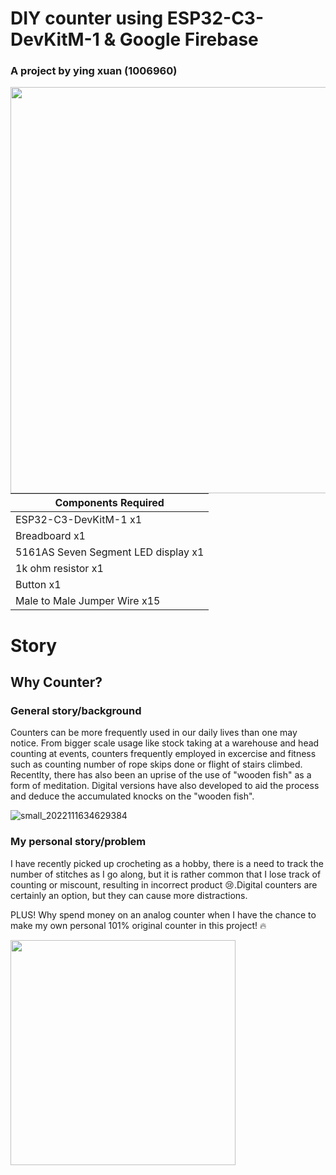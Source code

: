 # DIY counter using ESP32-C3-DevKitM-1 & Google Firebase
### A project by ying xuan (1006960)

<img align="right" src="https://github.com/Pillowmon/yingxuan_IOT_project/assets/160840085/da82462a-1d83-424f-999f-cf353e0ef945" width="840" height="650">




| Components Required |
| ------       |
| ESP32-C3-DevKitM-1 x1|
| Breadboard x1 |
|5161AS Seven Segment LED display x1|
|1k ohm resistor x1|
|Button x1|
|Male to Male Jumper Wire x15|

# Story
## Why Counter?

### General story/background
Counters can be more frequently used in our daily lives than one may notice. From bigger scale usage like stock taking at a warehouse and head counting at events, counters frequently employed in excercise and fitness such as counting number of rope skips done or flight of stairs climbed. Recentlty, there has also been an uprise of the use of "wooden fish" as a form of meditation. Digital versions have also developed to aid the process and deduce the accumulated knocks on the "wooden fish". 

![small_2022111634629384](https://github.com/Pillowmon/yingxuan_IOT_project/assets/160840085/67624975-296d-4d76-8bba-f5a61c3c362f)





### My personal story/problem
I have recently picked up crocheting as a hobby, there is a need to track the number of stitches as I go along, but it is rather common that I lose track of counting or miscount, resulting in incorrect product 😢.Digital counters are certainly an option, but they can cause more distractions.

PLUS! Why spend money on an analog counter when I have the chance to make my own personal 101% original counter in this project! 🔥

<img src="https://github.com/Pillowmon/yingxuan_IOT_project/assets/160840085/b53d56c8-e40e-4976-a7bd-4966a9833198" width="360" height="360">





